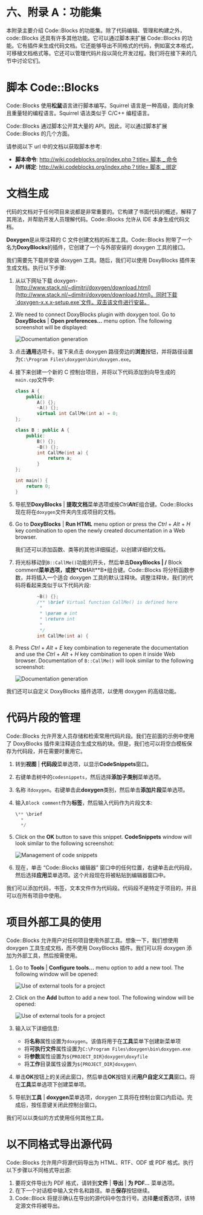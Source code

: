 # 六、附录 A：功能集

本附录主要介绍 Code::Blocks 的功能集。除了代码编辑、管理和构建之外，code::Blocks 还具有许多其他功能。它可以通过脚本来扩展 Code::Blocks 的功能。它有插件来生成代码文档。它还能够导出不同格式的代码，例如富文本格式，可移植文档格式等。它还可以管理代码片段以简化开发过程。我们将在接下来的几节中讨论它们。

# 脚本 Code::Blocks

Code::Blocks 使用**松鼠**语言进行脚本编写。Squirrel 语言是一种高级，面向对象且重量轻的编程语言。Squirrel 语法类似于 C/C++ 编程语言。

Code::Blocks 通过脚本公开其大量的 API。因此，可以通过脚本扩展 Code::Blocks 的几个方面。

请参阅以下 url 中的文档以获取脚本参考:

*   **脚本命令**: [http://wiki.codeblocks.org/index.php？title= 脚本 _ 命令](http://wiki.codeblocks.org/index.php?title=Scripting_commands)
*   **API 绑定**: [http://wiki.codeblocks.org/index.php？title= 脚本 _ 绑定](http://wiki.codeblocks.org/index.php?title=Script_bindin)

# 文档生成

代码的文档对于任何项目来说都是非常重要的。它构建了书面代码的概述，解释了其用法，并帮助开发人员理解代码。Code::Blocks 允许从 IDE 本身生成代码文档。

**Doxygen**是从带注释的 C 文件创建文档的标准工具。Code::Blocks 附带了一个名为**DoxyBlocks**的插件，它创建了一个与外部安装的 doxygen 工具的接口。

我们需要先下载并安装 doxygen 工具。随后，我们可以使用 DoxyBlocks 插件来生成文档。执行以下步骤:

1.  从以下网址下载 doxygen-[http://www.stack.nl/~dimitri/doxygen/download.html](http://www.stack.nl/~dimitri/doxygen/download.html)。同时下载`doxygen-x.x.x-setup.exe`文件。双击该文件进行安装。
2.  We need to connect DoxyBlocks plugin with doxygen tool. Go to **DoxyBlocks** | **Open preferences…** menu option. The following screenshot will be displayed:

    ![Documentation generation](img/3415OS_06_01.jpg)

3.  点击**通用**选项卡。接下来点击 doxygen 路径旁边的**浏览**按钮，并将路径设置为`C:\Program Files\doxygen\bin\doxygen.exe`。
4.  接下来创建一个新的 C 控制台项目，并将以下代码添加到向导生成的`main.cpp`文件中:

    ```cpp
    class A {
        public:
            A() {};
            ~A() {};
            virtual int CallMe(int a) = 0;
    };

    class B : public A {
        public:
            B() {};
            ~B() {};
            int CallMe(int a) {
                return a;
            }
    };

    int main() {
        return 0;
    }
    ```

5.  导航至**DoxyBlocks** | **提取文档**菜单选项或按*Ctrl**Alt**E*组合键。Code::Blocks 现在将在`doxygen`文件夹内生成项目的文档。
6.  Go to **DoxyBlocks** | **Run HTML** menu option or press the *Ctrl* + *Alt* + *H* key combination to open the newly created documentation in a Web browser.

    我们还可以添加函数、类等的其他详细描述，以创建详细的文档。

7.  将光标移动到`B::CallMe()`功能的开头，然后单击**DoxyBlocks | /** Block comment**菜单选项，或按*Ctrl**Alt**B*组合键。Code::Blocks 将分析函数参数，并将插入一个适合 doxygen 工具的默认注释块。调整注释块，我们的代码将看起来类似于以下代码片段:

    ```cpp
            ~B() {};
            /** \brief Virtual function CallMe() is defined here
             *
             * \param a int
             * \return int
             *
             */
            int CallMe(int a) {
    ```

8.  Press *Ctrl* + *Alt* + *E* key combination to regenerate the documentation and use the *Ctrl* + *Alt* + *H* key combination to open it inside Web browser. Documentation of `B::CallMe()` will look similar to the following screenshot:

    ![Documentation generation](img/3415OS_06_02.jpg)

我们还可以自定义 DoxyBlocks 插件选项，以使用 doxygen 的高级功能。

# 代码片段的管理

Code::Blocks 允许开发人员存储和检索常用代码片段。我们在前面的示例中使用了 DoxyBlocks 插件来注释适合生成文档的块。但是，我们也可以将空白模板保存为代码段，并在需要时重用它。

1.  转到**视图** | **代码段**菜单选项，以显示**CodeSnippets**窗口。
2.  右键单击树中的`codesnippets`，然后选择**添加子类别**菜单选项。
3.  名称 it`doxygen`。右键单击此**doxygen**类别，然后单击**添加片段**菜单选项。
4.  输入`Block comment`作为**标签**，然后输入代码作为片段文本:

    ```cpp
    \** \brief
      *
      */
    ```

5.  Click on the **OK** button to save this snippet. **CodeSnippets** window will look similar to the following screenshot:

    ![Management of code snippets](img/3415OS_06_03.jpg)

6.  现在，单击 “Code::Blocks 编辑器” 窗口中的任何位置，右键单击此代码段，然后选择**应用**菜单选项。这个片段现在将被粘贴到编辑器窗口中。

我们可以添加代码，书签，文本文件作为代码段。代码段不是特定于项目的，并且可以在所有项目中使用。

# 项目外部工具的使用

Code::Blocks 允许用户对任何项目使用外部工具。想象一下，我们想使用 doxygen 工具生成文档，而不使用 DoxyBlocks 插件。我们可以将 doxygen 添加为外部工具，然后按需使用。

1.  Go to **Tools** | **Configure tools…** menu option to add a new tool. The following window will be opened:

    ![Use of external tools for a project](img/3415OS_06_04.jpg)

2.  Click on the **Add** button to add a new tool. The following window will be opened:

    ![Use of external tools for a project](img/3415OS_06_05.jpg)

3.  输入以下详细信息:
    *   将**名称**属性设置为`doxygen`。该值将用于在**工具**菜单下创建新菜单项
    *   将**可执行文件**属性设置为`C:\Program Files\doxygen\bin\doxygen.exe`
    *   将**参数**属性设置为`${PROJECT_DIR}doxygen\doxyfile`
    *   将**工作**目录属性设置为`${PROJECT_DIR}doxygen\`
4.  单击**OK**按钮上的关闭此窗口，然后单击**OK**按钮关闭**用户自定义工具**窗口。将在**工具**菜单选项下创建菜单项。
5.  导航到**工具** | **doxygen**菜单选项，doxygen 工具将在控制台窗口内启动。完成后，按任意键关闭此控制台窗口。

我们可以以类似的方式使用任何其他工具。

# 以不同格式导出源代码

Code::Blocks 允许用户将源代码导出为 HTML、RTF、ODF 或 PDF 格式。执行以下步骤以不同格式导出源:

1.  要将文件导出为 PDF 格式，请转到**文件** | **导出** | **为 PDF…** 菜单选项。
2.  在下一个对话框中输入文件名和路径。单击**保存**按钮继续。
3.  Code::Block 将提示确认在导出的源代码中包含行号。选择**是**或**否**选项，该特定源文件将被导出。